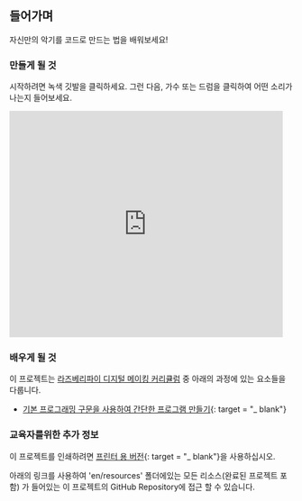 ## 들어가며

자신만의 악기를 코드로 만드는 법을 배워보세요!

### 만들게 될 것

시작하려면 녹색 깃발을 클릭하세요. 그런 다음, 가수 또는 드럼을 클릭하여 어떤 소리가 나는지 들어보세요.

<div class="scratch-preview">
  <iframe allowtransparency="true" width="485" height="402" src="https://scratch.mit.edu/projects/embed/26741186/?autostart=false" frameborder="0"></iframe>
</div>

### 배우게 될 것

이 프로젝트는 [라즈베리파이 디지털 메이킹 커리큘럼](http://rpf.io/curriculum) 중 아래의 과정에 있는 요소들을 다룹니다.

+ [기본 프로그래밍 구문을 사용하여 간단한 프로그램 만들기](https://www.raspberrypi.org/curriculum/programming/creator){: target = "_ blank"}

### 교육자를위한 추가 정보

이 프로젝트를 인쇄하려면 [프린터 용 버전](https://projects.raspberrypi.org/en/projects/rock-band/print){: target = "_ blank"}을 사용하십시오.

아래의 링크를 사용하여 'en/resources' 폴더에있는 모든 리소스(완료된 프로젝트 포함) 가 들어있는 이 프로젝트의 GitHub Repository에 접근 할 수 있습니다.